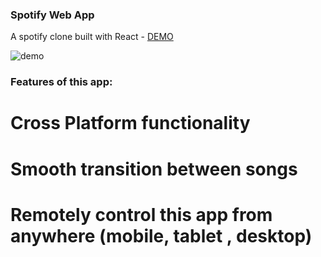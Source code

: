 
### Spotify Web App

A spotify clone built with React - [DEMO](https://platify.netlify.app/)

<img src="./demo/playtify.gif" alt="demo">


### Features of this app:
# Cross Platform functionality
# Smooth transition between songs
# Remotely control this app from anywhere (mobile, tablet , desktop)

